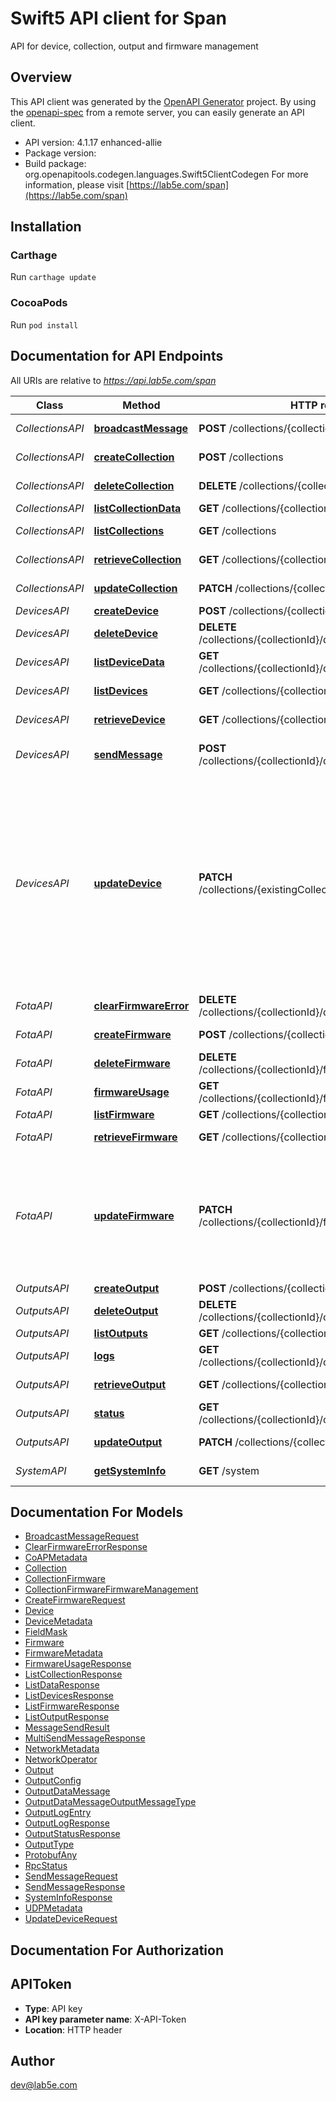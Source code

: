 # Swift5 API client for Span

API for device, collection, output and firmware management

## Overview
This API client was generated by the [OpenAPI Generator](https://openapi-generator.tech) project.  By using the [openapi-spec](https://github.com/OAI/OpenAPI-Specification) from a remote server, you can easily generate an API client.

- API version: 4.1.17 enhanced-allie
- Package version: 
- Build package: org.openapitools.codegen.languages.Swift5ClientCodegen
For more information, please visit [https://lab5e.com/span](https://lab5e.com/span)

## Installation

### Carthage

Run `carthage update`

### CocoaPods

Run `pod install`

## Documentation for API Endpoints

All URIs are relative to *https://api.lab5e.com/span*

Class | Method | HTTP request | Description
------------ | ------------- | ------------- | -------------
*CollectionsAPI* | [**broadcastMessage**](docs/CollectionsAPI.md#broadcastmessage) | **POST** /collections/{collectionId}/to | Broadcast message
*CollectionsAPI* | [**createCollection**](docs/CollectionsAPI.md#createcollection) | **POST** /collections | Create collection
*CollectionsAPI* | [**deleteCollection**](docs/CollectionsAPI.md#deletecollection) | **DELETE** /collections/{collectionId} | Delete collection
*CollectionsAPI* | [**listCollectionData**](docs/CollectionsAPI.md#listcollectiondata) | **GET** /collections/{collectionId}/data | Get payloads
*CollectionsAPI* | [**listCollections**](docs/CollectionsAPI.md#listcollections) | **GET** /collections | List collections
*CollectionsAPI* | [**retrieveCollection**](docs/CollectionsAPI.md#retrievecollection) | **GET** /collections/{collectionId} | Retrieve collection
*CollectionsAPI* | [**updateCollection**](docs/CollectionsAPI.md#updatecollection) | **PATCH** /collections/{collectionId} | Update collection
*DevicesAPI* | [**createDevice**](docs/DevicesAPI.md#createdevice) | **POST** /collections/{collectionId}/devices | Create device
*DevicesAPI* | [**deleteDevice**](docs/DevicesAPI.md#deletedevice) | **DELETE** /collections/{collectionId}/devices/{deviceId} | Remove device.
*DevicesAPI* | [**listDeviceData**](docs/DevicesAPI.md#listdevicedata) | **GET** /collections/{collectionId}/devices/{deviceId}/data | Get payloads
*DevicesAPI* | [**listDevices**](docs/DevicesAPI.md#listdevices) | **GET** /collections/{collectionId}/devices | List devices in collection.
*DevicesAPI* | [**retrieveDevice**](docs/DevicesAPI.md#retrievedevice) | **GET** /collections/{collectionId}/devices/{deviceId} | Retrieve device
*DevicesAPI* | [**sendMessage**](docs/DevicesAPI.md#sendmessage) | **POST** /collections/{collectionId}/devices/{deviceId}/to | Send message to a device.
*DevicesAPI* | [**updateDevice**](docs/DevicesAPI.md#updatedevice) | **PATCH** /collections/{existingCollectionId}/devices/{deviceId} | Update device. The device can be moved from one collection to another by setting the collection ID field to the new collection. You must have administrative access to both collections.
*FotaAPI* | [**clearFirmwareError**](docs/FotaAPI.md#clearfirmwareerror) | **DELETE** /collections/{collectionId}/devices/{deviceId}/fwerror | Clear FOTA error
*FotaAPI* | [**createFirmware**](docs/FotaAPI.md#createfirmware) | **POST** /collections/{collectionId}/firmware | Create firmware
*FotaAPI* | [**deleteFirmware**](docs/FotaAPI.md#deletefirmware) | **DELETE** /collections/{collectionId}/firmware/{imageId} | Delete firmware
*FotaAPI* | [**firmwareUsage**](docs/FotaAPI.md#firmwareusage) | **GET** /collections/{collectionId}/firmware/{imageId}/usage | Firmware usage
*FotaAPI* | [**listFirmware**](docs/FotaAPI.md#listfirmware) | **GET** /collections/{collectionId}/firmware | List firmware
*FotaAPI* | [**retrieveFirmware**](docs/FotaAPI.md#retrievefirmware) | **GET** /collections/{collectionId}/firmware/{imageId} | Retrieve firmware
*FotaAPI* | [**updateFirmware**](docs/FotaAPI.md#updatefirmware) | **PATCH** /collections/{collectionId}/firmware/{imageId} | Update firmware. Only the version and tags fields can be updated. The other fields will be ignored..
*OutputsAPI* | [**createOutput**](docs/OutputsAPI.md#createoutput) | **POST** /collections/{collectionId}/outputs | Create output
*OutputsAPI* | [**deleteOutput**](docs/OutputsAPI.md#deleteoutput) | **DELETE** /collections/{collectionId}/outputs/{outputId} | Delete output
*OutputsAPI* | [**listOutputs**](docs/OutputsAPI.md#listoutputs) | **GET** /collections/{collectionId}/outputs | List outputs
*OutputsAPI* | [**logs**](docs/OutputsAPI.md#logs) | **GET** /collections/{collectionId}/outputs/{outputId}/logs | Output logs
*OutputsAPI* | [**retrieveOutput**](docs/OutputsAPI.md#retrieveoutput) | **GET** /collections/{collectionId}/outputs/{outputId} | Retrieve output
*OutputsAPI* | [**status**](docs/OutputsAPI.md#status) | **GET** /collections/{collectionId}/outputs/{outputId}/status | Output status
*OutputsAPI* | [**updateOutput**](docs/OutputsAPI.md#updateoutput) | **PATCH** /collections/{collectionId}/outputs/{outputId} | Update output
*SystemAPI* | [**getSystemInfo**](docs/SystemAPI.md#getsysteminfo) | **GET** /system | System information


## Documentation For Models

 - [BroadcastMessageRequest](docs/BroadcastMessageRequest.md)
 - [ClearFirmwareErrorResponse](docs/ClearFirmwareErrorResponse.md)
 - [CoAPMetadata](docs/CoAPMetadata.md)
 - [Collection](docs/Collection.md)
 - [CollectionFirmware](docs/CollectionFirmware.md)
 - [CollectionFirmwareFirmwareManagement](docs/CollectionFirmwareFirmwareManagement.md)
 - [CreateFirmwareRequest](docs/CreateFirmwareRequest.md)
 - [Device](docs/Device.md)
 - [DeviceMetadata](docs/DeviceMetadata.md)
 - [FieldMask](docs/FieldMask.md)
 - [Firmware](docs/Firmware.md)
 - [FirmwareMetadata](docs/FirmwareMetadata.md)
 - [FirmwareUsageResponse](docs/FirmwareUsageResponse.md)
 - [ListCollectionResponse](docs/ListCollectionResponse.md)
 - [ListDataResponse](docs/ListDataResponse.md)
 - [ListDevicesResponse](docs/ListDevicesResponse.md)
 - [ListFirmwareResponse](docs/ListFirmwareResponse.md)
 - [ListOutputResponse](docs/ListOutputResponse.md)
 - [MessageSendResult](docs/MessageSendResult.md)
 - [MultiSendMessageResponse](docs/MultiSendMessageResponse.md)
 - [NetworkMetadata](docs/NetworkMetadata.md)
 - [NetworkOperator](docs/NetworkOperator.md)
 - [Output](docs/Output.md)
 - [OutputConfig](docs/OutputConfig.md)
 - [OutputDataMessage](docs/OutputDataMessage.md)
 - [OutputDataMessageOutputMessageType](docs/OutputDataMessageOutputMessageType.md)
 - [OutputLogEntry](docs/OutputLogEntry.md)
 - [OutputLogResponse](docs/OutputLogResponse.md)
 - [OutputStatusResponse](docs/OutputStatusResponse.md)
 - [OutputType](docs/OutputType.md)
 - [ProtobufAny](docs/ProtobufAny.md)
 - [RpcStatus](docs/RpcStatus.md)
 - [SendMessageRequest](docs/SendMessageRequest.md)
 - [SendMessageResponse](docs/SendMessageResponse.md)
 - [SystemInfoResponse](docs/SystemInfoResponse.md)
 - [UDPMetadata](docs/UDPMetadata.md)
 - [UpdateDeviceRequest](docs/UpdateDeviceRequest.md)


## Documentation For Authorization


## APIToken

- **Type**: API key
- **API key parameter name**: X-API-Token
- **Location**: HTTP header


## Author

dev@lab5e.com

